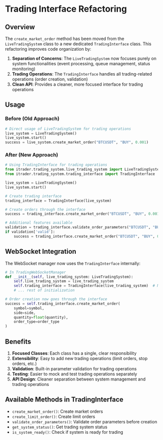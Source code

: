 # Trading Interface Refactoring

## Overview

The `create_market_order` method has been moved from the `LiveTradingSystem` class to a new dedicated `TradingInterface` class. This refactoring improves code organization by:

1. **Separation of Concerns**: The `LiveTradingSystem` now focuses purely on system functionalities (event processing, queue management, status monitoring)
2. **Trading Operations**: The `TradingInterface` handles all trading-related operations (order creation, validation)
3. **Clean API**: Provides a cleaner, more focused interface for trading operations

## Usage

### Before (Old Approach)
```python
# Direct usage of LiveTradingSystem for trading operations
live_system = LiveTradingSystem()
live_system.start()
success = live_system.create_market_order("BTCUSDT", "BUY", 0.001)
```

### After (New Approach)
```python
# Using TradingInterface for trading operations
from itrader.trading_system.live_trading_system import LiveTradingSystem
from itrader.trading_system.trading_interface import TradingInterface

live_system = LiveTradingSystem()
live_system.start()

# Create trading interface
trading_interface = TradingInterface(live_system)

# Create orders through the interface
success = trading_interface.create_market_order("BTCUSDT", "BUY", 0.001)

# Additional features available
validation = trading_interface.validate_order_parameters("BTCUSDT", "BUY", 0.001)
if validation['valid']:
    success = trading_interface.create_market_order("BTCUSDT", "BUY", 0.001)
```

## WebSocket Integration

The WebSocket manager now uses the `TradingInterface` internally:

```python
# In TradingWebSocketManager
def __init__(self, live_trading_system: LiveTradingSystem):
    self.live_trading_system = live_trading_system
    self.trading_interface = TradingInterface(live_trading_system)  # New interface
    # ... rest of initialization

# Order creation now goes through the interface
success = self.trading_interface.create_market_order(
    symbol=symbol,
    side=side,
    quantity=float(quantity),
    order_type=order_type
)
```

## Benefits

1. **Focused Classes**: Each class has a single, clear responsibility
2. **Extensibility**: Easy to add new trading operations (limit orders, stop orders, etc.)
3. **Validation**: Built-in parameter validation for trading operations
4. **Testing**: Easier to mock and test trading operations separately
5. **API Design**: Cleaner separation between system management and trading operations

## Available Methods in TradingInterface

- `create_market_order()`: Create market orders
- `create_limit_order()`: Create limit orders
- `validate_order_parameters()`: Validate order parameters before creation
- `get_system_status()`: Get trading system status
- `is_system_ready()`: Check if system is ready for trading
